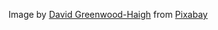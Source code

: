 Image by <a href="https://pixabay.com/users/5671698-5671698/?utm_source=link-attribution&amp;utm_medium=referral&amp;utm_campaign=image&amp;utm_content=3247447">David Greenwood-Haigh</a> from <a href="https://pixabay.com//?utm_source=link-attribution&amp;utm_medium=referral&amp;utm_campaign=image&amp;utm_content=3247447">Pixabay</a>